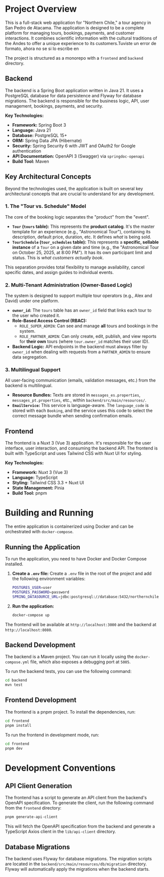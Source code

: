 # Project Overview

This is a full-stack web application for "Northern Chile," a tour agency in San Pedro de Atacama. The application is designed to be a complete platform for managing tours, bookings, payments, and customer interactions. It combines scientific information with the cultural traditions of the Andes to offer a unique experience to its customers.Tuviste un error de formato, ahora no se si lo escribe en

The project is structured as a monorepo with a `frontend` and `backend` directory.

## Backend

The backend is a Spring Boot application written in Java 21. It uses a PostgreSQL database for data persistence and Flyway for database migrations. The backend is responsible for the business logic, API, user management, bookings, payments, and security.

**Key Technologies:**

- **Framework:** Spring Boot 3
- **Language:** Java 21
- **Database:** PostgreSQL 15+
- **ORM:** Spring Data JPA (Hibernate)
- **Security:** Spring Security 6 with JWT and OAuth2 for Google authentication
- **API Documentation:** OpenAPI 3 (Swagger) via `springdoc-openapi`
- **Build Tool:** Maven

## Key Architectural Concepts

Beyond the technologies used, the application is built on several key architectural concepts that are crucial to understand for any development.

### 1. The "Tour vs. Schedule" Model

The core of the booking logic separates the "product" from the "event".

- **`Tour` (`tours` table):** This represents the **product catalog**. It's the master template for an experience (e.g., "Astronomical Tour"), containing its description, default price, duration, etc. It defines _what_ is being sold.
- **`TourSchedule` (`tour_schedules` table):** This represents a **specific, sellable instance** of a `Tour` on a given date and time (e.g., the "Astronomical Tour on October 25, 2025, at 8:00 PM"). It has its own participant limit and status. This is _what customers actually book_.

This separation provides total flexibility to manage availability, cancel specific dates, and assign guides to individual events.

### 2. Multi-Tenant Administration (Owner-Based Logic)

The system is designed to support multiple tour operators (e.g., Alex and David) under one platform.

- **`owner_id`:** The `tours` table has an `owner_id` field that links each tour to the user who created it.
- **Role-Based Access Control (RBAC):**
  - `ROLE_SUPER_ADMIN`: Can see and manage **all** tours and bookings in the system.
  - `ROLE_PARTNER_ADMIN`: Can only create, edit, publish, and view reports for **their own** tours (where `tour.owner_id` matches their user ID).
- **Backend Logic:** API endpoints in the backend must always filter by `owner_id` when dealing with requests from a `PARTNER_ADMIN` to ensure data segregation.

### 3. Multilingual Support

All user-facing communication (emails, validation messages, etc.) from the backend is multilingual.

- **Resource Bundles:** Texts are stored in `messages_es.properties`, `messages_pt.properties`, etc., within `backend/src/main/resources/`.
- **`EmailService`:** This service is language-aware. The `language_code` is stored with each `Booking`, and the service uses this code to select the correct message bundle when sending confirmation emails.

## Frontend

The frontend is a Nuxt 3 (Vue 3) application. It's responsible for the user interface, user interaction, and consuming the backend API. The frontend is built with TypeScript and uses Tailwind CSS with Nuxt UI for styling.

**Key Technologies:**

- **Framework:** Nuxt 3 (Vue 3)
- **Language:** TypeScript
- **Styling:** Tailwind CSS 3.3 + Nuxt UI
- **State Management:** Pinia
- **Build Tool:** pnpm

# Building and Running

The entire application is containerized using Docker and can be orchestrated with `docker-compose`.

## Running the Application

To run the application, you need to have Docker and Docker Compose installed.

1.  **Create a `.env` file:**
    Create a `.env` file in the root of the project and add the following environment variables:

    ```bash
    POSTGRES_USER=user
    POSTGRES_PASSWORD=password
    SPRING_DATASOURCE_URL=jdbc:postgresql://database:5432/northernchile_db
    ```

2.  **Run the application:**
    ```bash
    docker-compose up
    ```

The frontend will be available at `http://localhost:3000` and the backend at `http://localhost:8080`.

## Backend Development

The backend is a Maven project. You can run it locally using the `docker-compose.yml` file, which also exposes a debugging port at `5005`.

To run the backend tests, you can use the following command:

```bash
cd backend
mvn test
```

## Frontend Development

The frontend is a pnpm project. To install the dependencies, run:

```bash
cd frontend
pnpm install
```

To run the frontend in development mode, run:

```bash
cd frontend
pnpm dev
```

# Development Conventions

## API Client Generation

The frontend has a script to generate an API client from the backend's OpenAPI specification. To generate the client, run the following command from the `frontend` directory:

```bash
pnpm generate-api-client
```

This will fetch the OpenAPI specification from the backend and generate a TypeScript Axios client in the `lib/api-client` directory.

## Database Migrations

The backend uses Flyway for database migrations. The migration scripts are located in the `backend/src/main/resources/db/migration` directory. Flyway will automatically apply the migrations when the backend starts.
